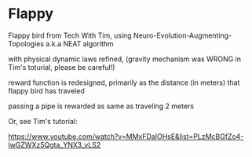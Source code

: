 # Flappy
Flappy bird from Tech With Tim, using Neuro-Evolution-Augmenting-Topologies a.k.a NEAT algorithm 

with physical dynamic laws refined, (gravity mechanism was WRONG in Tim's toturial, please be careful!)

reward function is redesigned, primarily as the distance (in meters) that flappy bird has traveled

passing a pipe is rewarded as same as traveling 2 meters

Or, see Tim's tutorial:

https://www.youtube.com/watch?v=MMxFDaIOHsE&list=PLzMcBGfZo4-lwGZWXz5Qgta_YNX3_vLS2
